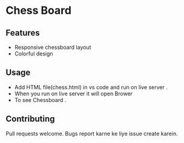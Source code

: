 # Chess Board

## Features
- Responsive chessboard layout
- Colorful design
  
## Usage
- Add HTML file(chess.html) in vs code and run on live server .
- When you run on live server it will open Brower
- To see Chessboard .
  
## Contributing
Pull requests welcome. Bugs report karne ke liye issue create karein.

